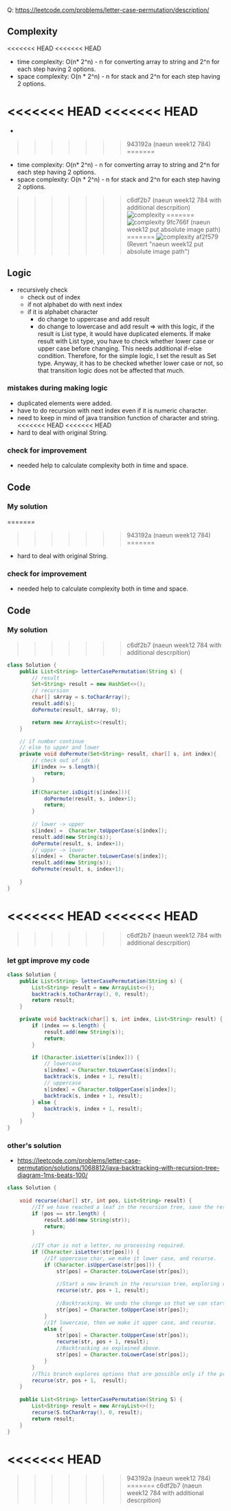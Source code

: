 Q: https://leetcode.com/problems/letter-case-permutation/description/
## Complexity
<<<<<<< HEAD
<<<<<<< HEAD
- time complexity: O(n* 2^n) - n for converting array to string and 2^n for each step having 2 options.
- space complexity: O(n * 2^n) - n for stack and 2^n for each step having 2 options.

<<<<<<< HEAD
<<<<<<< HEAD
=======
- 
>>>>>>> 943192a (naeun week12 784)
=======
- time complexity: O(n* 2^n) - n for converting array to string and 2^n for each step having 2 options.
- space complexity: O(n * 2^n) - n for stack and 2^n for each step having 2 options.

>>>>>>> c6df2b7 (naeun week12 784 with additional descrpition)
![complexity](../../lib/images/naeun/784-complexity.png)
=======
![complexity](/lib/images/naeun/784-complexity.png)
>>>>>>> 9fc766f (naeun week12 put absolute image path)
=======
![complexity](../../lib/images/naeun/784-complexity.png)
>>>>>>> af2f579 (Revert "naeun week12 put absolute image path")
## Logic
- recursively check
    - check out of index
    - if not alphabet do with next index
    - if it is alphabet character
        - do change to uppercase and add result
        - do change to lowercase and add result
        => with this logic, if the result is List type, it would have duplicated elements. If make result with List type, you have to check whether lower case or upper case before changing. This needs additional if-else condition. Therefore, for the simple logic, I set the result as Set type. Anyway, it has to be checked whether lower case or not, so that transition logic does not be affected that much.

### mistakes during making logic
- duplicated elements were added.
- have to do recursion with next index even if it is numeric character.
- need to keep in mind of java transition function of character and string.
<<<<<<< HEAD
<<<<<<< HEAD
- hard to deal with original String.

### check for improvement
- needed help to calculate complexity both in time and space.

## Code
### My solution
=======
>>>>>>> 943192a (naeun week12 784)
=======
- hard to deal with original String.

### check for improvement
- needed help to calculate complexity both in time and space.

## Code
### My solution
>>>>>>> c6df2b7 (naeun week12 784 with additional descrpition)

```java
class Solution {
    public List<String> letterCasePermutation(String s) {
        // result
        Set<String> result = new HashSet<>();
        // recursion
        char[] sArray = s.toCharArray();
        result.add(s);
        doPermute(result, sArray, 0);

        return new ArrayList<>(result);
    }

    // if number continue
    // else to upper and lower
    private void doPermute(Set<String> result, char[] s, int index){
        // check out of idx
        if(index >= s.length){
            return;
        }

        if(Character.isDigit(s[index])){
            doPermute(result, s, index+1);
            return;
        }
        
        // lower -> upper
        s[index] =  Character.toUpperCase(s[index]); 
        result.add(new String(s));
        doPermute(result, s, index+1);
        // upper -> lower
        s[index] =  Character.toLowerCase(s[index]); 
        result.add(new String(s));
        doPermute(result, s, index+1);
        
    }
}

```
<<<<<<< HEAD
<<<<<<< HEAD
=======
>>>>>>> c6df2b7 (naeun week12 784 with additional descrpition)

### let gpt improve my code
```java
class Solution {
    public List<String> letterCasePermutation(String s) {
        List<String> result = new ArrayList<>();
        backtrack(s.toCharArray(), 0, result);
        return result;
    }

    private void backtrack(char[] s, int index, List<String> result) {
        if (index == s.length) {
            result.add(new String(s));
            return;
        }

        if (Character.isLetter(s[index])) {
            // lowercase
            s[index] = Character.toLowerCase(s[index]);
            backtrack(s, index + 1, result);
            // uppercase
            s[index] = Character.toUpperCase(s[index]);
            backtrack(s, index + 1, result);
        } else {
            backtrack(s, index + 1, result);
        }
    }
}
```

### other's solution
- https://leetcode.com/problems/letter-case-permutation/solutions/1068812/java-backtracking-with-recursion-tree-diagram-1ms-beats-100/ 
```java
class Solution {
    
    void recurse(char[] str, int pos, List<String> result) {
        //If we have reached a leaf in the recursion tree, save the result.
        if (pos == str.length) {
            result.add(new String(str));
            return;
        }
        
        //If char is not a letter, no processing required.
        if (Character.isLetter(str[pos])) {
            //If uppercase char, we make it lower case, and recurse.
            if (Character.isUpperCase(str[pos])) {
                str[pos] = Character.toLowerCase(str[pos]);
                
                //Start a new branch in the recursion tree, exploring options that are possible only if we had changed the case.
                recurse(str, pos + 1, result);
                
                //Backtracking. We undo the change so that we can start a new branch in the recursion tree.
                str[pos] = Character.toUpperCase(str[pos]);
            }
            //If lowercase, then we make it upper case, and recurse.
            else {
                str[pos] = Character.toUpperCase(str[pos]);
                recurse(str, pos + 1, result);
                //Backtracking as explained above.
                str[pos] = Character.toLowerCase(str[pos]);
            }
        }
        //This branch explores options that are possible only if the previously performed change (if any) hadn't happened.
        recurse(str, pos + 1,  result);
    }
    
    public List<String> letterCasePermutation(String S) {
        List<String> result = new ArrayList<>();
        recurse(S.toCharArray(), 0, result);
        return result;
    }
}
```
<<<<<<< HEAD
=======
>>>>>>> 943192a (naeun week12 784)
=======
>>>>>>> c6df2b7 (naeun week12 784 with additional descrpition)
